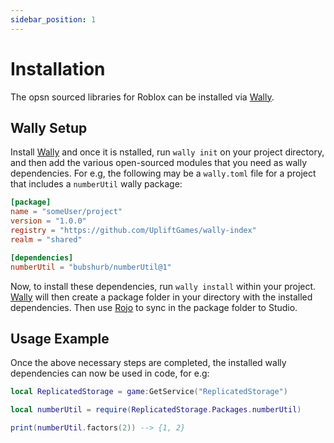 ```yaml
---
sidebar_position: 1
---
```


# Installation

The opsn sourced libraries for Roblox can be installed via [Wally](https://wally.run/).

## Wally Setup

Install [Wally](https://wally.run/) and once it is nstalled, run `wally init` on your project directory, and then add the various open-sourced modules that you need
as wally dependencies. For e.g, the following may be a `wally.toml` file for a project that includes a `numberUtil` wally package:

```toml
[package]
name = "someUser/project"
version = "1.0.0"
registry = "https://github.com/UpliftGames/wally-index"
realm = "shared"

[dependencies]
numberUtil = "bubshurb/numberUtil@1"
```

Now, to install these dependencies, run `wally install` within your project. [Wally](https://wally.run/) will then create a package folder in your directory with the installed dependencies. Then use [Rojo](https://rojo.space/) to sync in the package folder to Studio.

## Usage Example

Once the above necessary steps are completed, the installed wally dependencies can now be used in code, for e.g:

```lua
local ReplicatedStorage = game:GetService("ReplicatedStorage")

local numberUtil = require(ReplicatedStorage.Packages.numberUtil)

print(numberUtil.factors(2)) --> {1, 2}
```
